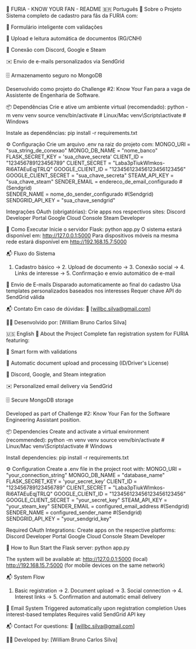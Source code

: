 🚀 FURIA - KNOW YOUR FAN - README
🇧🇷 Português
🤖 Sobre o Projeto
Sistema completo de cadastro para fãs da FURIA com:

📝 Formulário inteligente com validações

📄 Upload e leitura automática de documentos (RG/CNH)

🔗 Conexão com Discord, Google e Steam

✉️ Envio de e-mails personalizados via SendGrid

🗄️ Armazenamento seguro no MongoDB

Desenvolvido como projeto do Challenge #2: Know Your Fan para a vaga de Assistente de Engenharia de Software.

📦 Dependências
Crie e ative um ambiente virtual (recomendado):
python -m venv venv
source venv/bin/activate  # Linux/Mac
venv\Scripts\activate     # Windows

Instale as dependências:
pip install -r requirements.txt

⚙️ Configuração
Crie um arquivo .env na raiz do projeto com:
MONGO_URI = "sua_string_de_conexao"
MONGO_DB_NAME = "nome_banco"
FLASK_SECRET_KEY = 'sua_chave_secreta'
CLIENT_ID = "123456789123456789"
CLIENT_SECRET = "Laba3pTiukWlmkos-Ri6ATAEuEqjTRLQ"
GOOGLE_CLIENT_ID = "123456123456123456123456"
GOOGLE_CLIENT_SECRET = "sua_chave_secreta"
STEAM_API_KEY = "sua_chave_steam"
SENDER_EMAIL = endereco_de_email_configurado #(Sendgrid)  
SENDER_NAME = nome_do_sender_configurado #(Sendgrid)
SENDGRID_API_KEY = "sua_chave_sendgrid"

Integrações OAuth (obrigatórias):
Crie apps nos respectivos sites:
Discord Developer Portal
Google Cloud Console
Steam Developer

🚀 Como Executar
Inicie o servidor Flask:
python app.py
O sistema estará disponível em: http://127.0.0.1:5000
Para dispositivos móveis na mesma rede estará disponível em http://192.168.15.7:5000

📬 Fluxo do Sistema
1. Cadastro básico → 2. Upload de documento → 3. Conexão social → 4. Links de interesse → 5. Confirmação e envio automático de e-mail

📧 Envio de E-mails
Disparado automaticamente ao final do cadastro
Usa templates personalizados baseados nos interesses
Requer chave API do SendGrid válida

📬 Contato
Em caso de dúvidas:
📧 [willbc.silva@gmail.com]

👨‍💻 Desenvolvido por:
[William Bruno Carlos Silva]


🇺🇸 English
🤖 About the Project
Complete fan registration system for FURIA featuring:

📝 Smart form with validations

📄 Automatic document upload and processing (ID/Driver's License)

🔗 Discord, Google, and Steam integration

✉️ Personalized email delivery via SendGrid

🗄️ Secure MongoDB storage

Developed as part of Challenge #2: Know Your Fan for the Software Engineering Assistant position.

📦 Dependencies
Create and activate a virtual environment (recommended):
python -m venv venv
source venv/bin/activate  # Linux/Mac
venv\Scripts\activate     # Windows

Install dependencies:
pip install -r requirements.txt

⚙️ Configuration
Create a .env file in the project root with:
MONGO_URI = "your_connection_string"
MONGO_DB_NAME = "database_name"
FLASK_SECRET_KEY = 'your_secret_key'
CLIENT_ID = "123456789123456789"
CLIENT_SECRET = "Laba3pTiukWlmkos-Ri6ATAEuEqjTRLQ"
GOOGLE_CLIENT_ID = "123456123456123456123456"
GOOGLE_CLIENT_SECRET = "your_secret_key"
STEAM_API_KEY = "your_steam_key"
SENDER_EMAIL = configured_email_address  #(Sendgrid)  
SENDER_NAME = configured_sender_name  #(Sendgrid)
SENDGRID_API_KEY = "your_sendgrid_key"

Required OAuth Integrations:
Create apps on the respective platforms:
Discord Developer Portal
Google Cloud Console
Steam Developer

🚀 How to Run
Start the Flask server:
python app.py

The system will be available at:
http://127.0.0.1:5000 (local)
http://192.168.15.7:5000 (for mobile devices on the same network)

📬 System Flow
1. Basic registration → 2. Document upload → 3. Social connection → 4. Interest links → 5. Confirmation and automatic email delivery

📧 Email System
Triggered automatically upon registration completion
Uses interest-based templates
Requires valid SendGrid API key

📬 Contact
For questions:
📧 [willbc.silva@gmail.com]

👨‍💻 Developed by:
[William Bruno Carlos Silva]